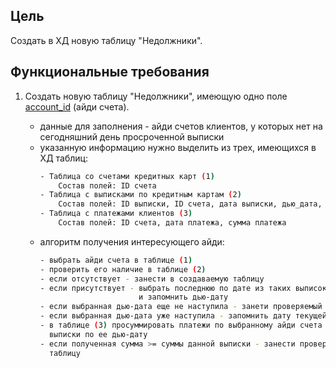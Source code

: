 ## Цель
Создать в ХД новую таблицу "Недолжники".

## Функциональные требования
1. Создать новую таблицу "Недолжники", имеющую одно поле <a href="#">account_id</a> (айди счета). 

   - данные для заполнения - айди счетов клиентов, у которых нет на сегодняшний день просроченной выписки
   - указанную информацию нужно выделить из трех, имеющихся в ХД таблиц:
     ```sh
     - Таблица со счетами кредитных карт (1)
         Состав полей: ID счета
     - Таблица с выписками по кредитным картам (2)
         Состав полей: ID выписки, ID счета, дата выписки, дью_дата, сумма выписки
     - Таблица с платежами клиентов (3)
         Состав полей: ID счета, дата платежа, сумма платежа
     ```
   - алгоритм получения интересующего айди:
     ```sh
     - выбрать айди счета в таблице (1) 
     - проверить его наличие в таблице (2)
     - если отсутствует - занести в создаваемую таблицу 
     - если присутствует - выбрать последнюю по дате из таких выписок (относящуюся к выбранному айди)
                           и запомнить дью-дату
     - если выбранная дью-дата еще не наступила - занети проверяемый айди счета в создаваемую таблицу
     - если выбранная дью-дата уже наступила - запомнить дату текущей выписки 
     - в таблице (3) просуммировать платежи по выбранному айди счета в период с даты рассмотренной 
       выписки по ее дью-дату
     - если полученная сумма >= суммы данной выписки - занести проверяемый айди счета в создаваемую
       таблицу
     ```
